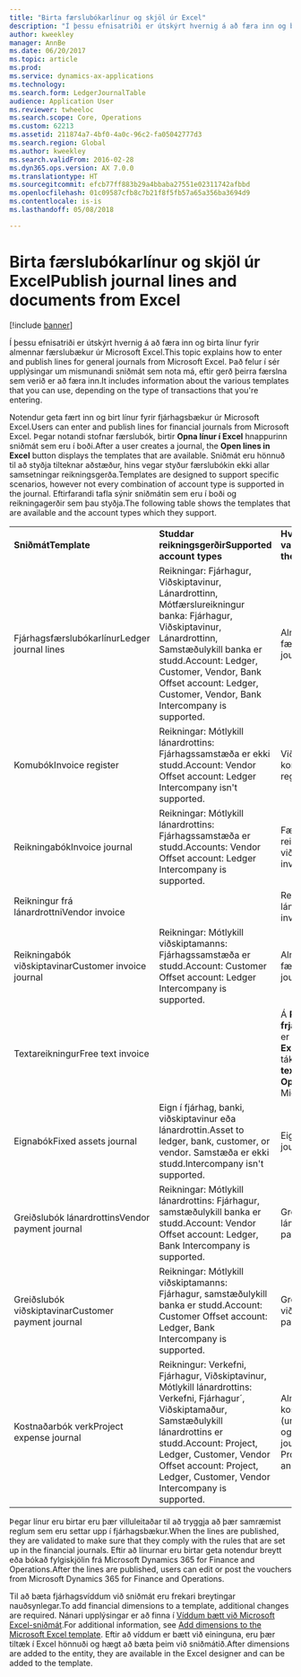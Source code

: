 ```yaml
---
title: "Birta færslubókarlínur og skjöl úr Excel"
description: "Í þessu efnisatriði er útskýrt hvernig á að færa inn og birta línur fyrir almennar færslubækur úr Microsoft Excel. Það felur í sér upplýsingar um mismunandi sniðmát sem nota má, eftir gerð þeirra færslna sem verið er að færa inn."
author: kweekley
manager: AnnBe
ms.date: 06/20/2017
ms.topic: article
ms.prod: 
ms.service: dynamics-ax-applications
ms.technology: 
ms.search.form: LedgerJournalTable
audience: Application User
ms.reviewer: twheeloc
ms.search.scope: Core, Operations
ms.custom: 62213
ms.assetid: 211874a7-4bf0-4a0c-96c2-fa05042777d3
ms.search.region: Global
ms.author: kweekley
ms.search.validFrom: 2016-02-28
ms.dyn365.ops.version: AX 7.0.0
ms.translationtype: HT
ms.sourcegitcommit: efcb77ff883b29a4bbaba27551e02311742afbbd
ms.openlocfilehash: 01c09587cfb8c7b21f8f5fb57a65a356ba3694d9
ms.contentlocale: is-is
ms.lasthandoff: 05/08/2018

---
```


# <a name="publish-journal-lines-and-documents-from-excel"></a><span data-ttu-id="865ec-104">Birta færslubókarlínur og skjöl úr Excel</span><span class="sxs-lookup"><span data-stu-id="865ec-104">Publish journal lines and documents from Excel</span></span>

[!include [banner](../includes/banner.md)]

<span data-ttu-id="865ec-105">Í þessu efnisatriði er útskýrt hvernig á að færa inn og birta línur fyrir almennar færslubækur úr Microsoft Excel.</span><span class="sxs-lookup"><span data-stu-id="865ec-105">This topic explains how to enter and publish lines for general journals from Microsoft Excel.</span></span> <span data-ttu-id="865ec-106">Það felur í sér upplýsingar um mismunandi sniðmát sem nota má, eftir gerð þeirra færslna sem verið er að færa inn.</span><span class="sxs-lookup"><span data-stu-id="865ec-106">It includes information about the various templates that you can use, depending on the type of transactions that you're entering.</span></span>

<span data-ttu-id="865ec-107">Notendur geta fært inn og birt línur fyrir fjárhagsbækur úr Microsoft Excel.</span><span class="sxs-lookup"><span data-stu-id="865ec-107">Users can enter and publish lines for financial journals from Microsoft Excel.</span></span> <span data-ttu-id="865ec-108">Þegar notandi stofnar færslubók, birtir **Opna línur í Excel** hnappurinn sniðmát sem eru í boði.</span><span class="sxs-lookup"><span data-stu-id="865ec-108">After a user creates a journal, the **Open lines in Excel** button displays the templates that are available.</span></span> <span data-ttu-id="865ec-109">Sniðmát eru hönnuð til að styðja tilteknar aðstæður, hins vegar styður færslubókin ekki allar samsetningar reikningsgerða.</span><span class="sxs-lookup"><span data-stu-id="865ec-109">Templates are designed to support specific scenarios, however not every combination of account type is supported in the journal.</span></span> <span data-ttu-id="865ec-110">Eftirfarandi tafla sýnir sniðmátin sem eru í boði og reikningagerðir sem þau styðja.</span><span class="sxs-lookup"><span data-stu-id="865ec-110">The following table shows the templates that are available and the account types which they support.</span></span>

|                          |                                                                                                                         |                                                                                         |
|--------------------------|-------------------------------------------------------------------------------------------------------------------------|-----------------------------------------------------------------------------------------|
| <span data-ttu-id="865ec-111">**Sniðmát**</span><span class="sxs-lookup"><span data-stu-id="865ec-111">**Template**</span></span>             | <span data-ttu-id="865ec-112">**Studdar reikningsgerðir**</span><span class="sxs-lookup"><span data-stu-id="865ec-112">**Supported account types**</span></span>                                                                                             | <span data-ttu-id="865ec-113">**Hvernig sniðmátið er valið**</span><span class="sxs-lookup"><span data-stu-id="865ec-113">**How to access the template**</span></span>                                                          |
| <span data-ttu-id="865ec-114">Fjárhagsfærslubókarlínur</span><span class="sxs-lookup"><span data-stu-id="865ec-114">Ledger journal lines</span></span>     | <span data-ttu-id="865ec-115">Reikningar: Fjárhagur, Viðskiptavinur, Lánardrottinn, Mótfærslureikningur banka: Fjárhagur, Viðskiptavinur, Lánardrottinn, Samstæðulykill banka er studd.</span><span class="sxs-lookup"><span data-stu-id="865ec-115">Account: Ledger, Customer, Vendor, Bank Offset account: Ledger, Customer, Vendor, Bank Intercompany is supported.</span></span>       | <span data-ttu-id="865ec-116">Almenn færslubók</span><span class="sxs-lookup"><span data-stu-id="865ec-116">General journal</span></span>                                                                         |
| <span data-ttu-id="865ec-117">Komubók</span><span class="sxs-lookup"><span data-stu-id="865ec-117">Invoice register</span></span>         | <span data-ttu-id="865ec-118">Reikningar: Mótlykill lánardrottins: Fjárhagssamstæða er ekki studd.</span><span class="sxs-lookup"><span data-stu-id="865ec-118">Account: Vendor Offset account: Ledger Intercompany isn't supported.</span></span>                                                    | <span data-ttu-id="865ec-119">Viðskiptaskuldir, komubók</span><span class="sxs-lookup"><span data-stu-id="865ec-119">AP invoice register</span></span>                                                                     |
| <span data-ttu-id="865ec-120">Reikningabók</span><span class="sxs-lookup"><span data-stu-id="865ec-120">Invoice journal</span></span>          | <span data-ttu-id="865ec-121">Reikningar: Mótlykill lánardrottins: Fjárhagssamstæða er studd.</span><span class="sxs-lookup"><span data-stu-id="865ec-121">Accounts: Vendor Offset account: Ledger Intercompany is supported.</span></span>                                                      | <span data-ttu-id="865ec-122">Færslubók fyrir reikninga viðskiptavinar</span><span class="sxs-lookup"><span data-stu-id="865ec-122">AP invoice journal</span></span>                                                                      |
| <span data-ttu-id="865ec-123">Reikningur frá lánardrottni</span><span class="sxs-lookup"><span data-stu-id="865ec-123">Vendor invoice</span></span>           |                                                                                                                         | <span data-ttu-id="865ec-124">Reikningur frá lánardrottni</span><span class="sxs-lookup"><span data-stu-id="865ec-124">Vendor invoice</span></span>                                                                          |
| <span data-ttu-id="865ec-125">Reikningabók viðskiptavinar</span><span class="sxs-lookup"><span data-stu-id="865ec-125">Customer invoice journal</span></span> | <span data-ttu-id="865ec-126">Reikningar: Mótlykill viðskiptamanns: Fjárhagssamstæða er studd.</span><span class="sxs-lookup"><span data-stu-id="865ec-126">Account: Customer Offset account: Ledger Intercompany is supported.</span></span>                                                     | <span data-ttu-id="865ec-127">Almenn færslubók</span><span class="sxs-lookup"><span data-stu-id="865ec-127">General journal</span></span>                                                                         |
| <span data-ttu-id="865ec-128">Textareikningur</span><span class="sxs-lookup"><span data-stu-id="865ec-128">Free text invoice</span></span>        |                                                                                                                         | <span data-ttu-id="865ec-129">Á **Reikningur með frjálsum texta** síðunni er smellt á **Opna í Excel** (Microsoft Office táknið).</span><span class="sxs-lookup"><span data-stu-id="865ec-129">On the **Free text invoice** page, click **Open in Excel** (the Microsoft Office icon).</span></span> |
| <span data-ttu-id="865ec-130">Eignabók</span><span class="sxs-lookup"><span data-stu-id="865ec-130">Fixed assets journal</span></span>     | <span data-ttu-id="865ec-131">Eign í fjárhag, banki, viðskiptavinur eða lánardrottin.</span><span class="sxs-lookup"><span data-stu-id="865ec-131">Asset to ledger, bank, customer, or vendor.</span></span> <span data-ttu-id="865ec-132">Samstæða er ekki studd.</span><span class="sxs-lookup"><span data-stu-id="865ec-132">Intercompany isn't supported.</span></span>                                               | <span data-ttu-id="865ec-133">Eignabók</span><span class="sxs-lookup"><span data-stu-id="865ec-133">Fixed asset journal</span></span>                                                                     |
| <span data-ttu-id="865ec-134">Greiðslubók lánardrottins</span><span class="sxs-lookup"><span data-stu-id="865ec-134">Vendor payment journal</span></span>   | <span data-ttu-id="865ec-135">Reikningar: Mótlykill lánardrottins: Fjárhagur, samstæðulykill banka er studd.</span><span class="sxs-lookup"><span data-stu-id="865ec-135">Account: Vendor Offset account: Ledger, Bank Intercompany is supported.</span></span>                                                 | <span data-ttu-id="865ec-136">Greiðslubók lánardrottins</span><span class="sxs-lookup"><span data-stu-id="865ec-136">Vendor payment journal</span></span>                                                                  |
| <span data-ttu-id="865ec-137">Greiðslubók viðskiptavinar</span><span class="sxs-lookup"><span data-stu-id="865ec-137">Customer payment journal</span></span> | <span data-ttu-id="865ec-138">Reikningar: Mótlykill viðskiptamanns: Fjárhagur, samstæðulykill banka er studd.</span><span class="sxs-lookup"><span data-stu-id="865ec-138">Account: Customer Offset account: Ledger, Bank Intercompany is supported.</span></span>                                               | <span data-ttu-id="865ec-139">Greiðslubók viðskiptavinar</span><span class="sxs-lookup"><span data-stu-id="865ec-139">Customer payment journal</span></span>                                                                |
| <span data-ttu-id="865ec-140">Kostnaðarbók verk</span><span class="sxs-lookup"><span data-stu-id="865ec-140">Project expense journal</span></span>  | <span data-ttu-id="865ec-141">Reikningur: Verkefni, Fjárhagur, Viðskiptavinur, Mótlykill lánardrottins: Verkefni, Fjárhagur´, Viðskiptamaður, Samstæðulykill lánardrottins er studd.</span><span class="sxs-lookup"><span data-stu-id="865ec-141">Account: Project, Ledger, Customer, Vendor Offset account: Project, Ledger, Customer, Vendor Intercompany is supported.</span></span> | <span data-ttu-id="865ec-142">Almenn kostnaðarfærslubók (undir verkefnastjórnun og bókhald)</span><span class="sxs-lookup"><span data-stu-id="865ec-142">General journal Expense (under Project management and accounting)</span></span>                       |

<span data-ttu-id="865ec-143">Þegar línur eru birtar eru þær villuleitaðar til að tryggja að þær samræmist reglum sem eru settar upp í fjárhagsbækur.</span><span class="sxs-lookup"><span data-stu-id="865ec-143">When the lines are published, they are validated to make sure that they comply with the rules that are set up in the financial journals.</span></span> <span data-ttu-id="865ec-144">Eftir að línurnar eru birtar geta notendur breytt eða bókað fylgiskjölin frá Microsoft Dynamics 365 for Finance and Operations.</span><span class="sxs-lookup"><span data-stu-id="865ec-144">After the lines are published, users can edit or post the vouchers from Microsoft Dynamics 365 for Finance and Operations.</span></span> 

<span data-ttu-id="865ec-145">Til að bæta fjárhagsvíddum við sniðmát eru frekari breytingar nauðsynlegar.</span><span class="sxs-lookup"><span data-stu-id="865ec-145">To add financial dimensions to a template, additional changes are required.</span></span> <span data-ttu-id="865ec-146">Nánari upplýsingar er að finna í [Víddum bætt við Microsoft Excel-sniðmát](../../dev-itpro/financial/add-dimensions-excel-templates.md).</span><span class="sxs-lookup"><span data-stu-id="865ec-146">For additional information, see [Add dimensions to the Microsoft Excel template](../../dev-itpro/financial/add-dimensions-excel-templates.md).</span></span> <span data-ttu-id="865ec-147">Eftir að víddum er bætt við eininguna, eru þær tiltæk í Excel hönnuði og hægt að bæta þeim við sniðmátið.</span><span class="sxs-lookup"><span data-stu-id="865ec-147">After dimensions are added to the entity, they are available in the Excel designer and can be added to the template.</span></span>






